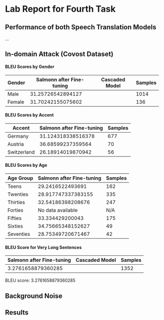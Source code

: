 # Lab Report for Fourth Task

## Performance of both Speech Translation Models

...

## In-domain Attack (Covost Dataset)

#### BLEU Scores by Gender
| Gender  | Salmonn after Fine-tuning| Cascaded Model |Samples |
|---------|--------------------------|----------------|--------|
| Male    | 31.25726542894127        |                | 1014   |
| Female  | 31.70242155075602        |                |136     |

#### BLEU Scores by Accent
| Accent       | Salmonn after Fine-tuning          | Samples |
|--------------|---------------------|---------|
| Germany      | 31.124318338516378  | 677     |
| Austria      | 36.68599237359564   | 70      |
| Switzerland  | 26.18914019870942   | 56      |

#### BLEU Scores by Age
| Age Group   | Salmonn after Fine-tuning          | Samples  |
|-------------|---------------------|----------|
| Teens       | 29.2416522493691    | 162      |
| Twenties    | 28.917747337383155  | 335      |
| Thirties    | 32.54186398208676   | 247      |
| Forties     | No data available   | N/A      |
| Fifties     | 33.334429200043     | 175      |
| Sixties     | 34.75665348152627   | 49       |
| Seventies   | 28.75349720671467   | 42       |


#### BLEU Score for Very Long Sentences

| Salmonn after Fine-tuning| Cascaded Model |Samples |
|--------------------------|----------------|--------|
| 3.2761658879360285       |                | 1352   |

BLEU score: 3.2761658879360285

## Background Noise


## Results
